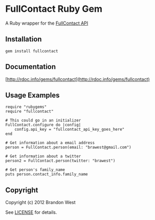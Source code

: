 FullContact Ruby Gem
====================
A Ruby wrapper for the [FullContact API](http://www.fullcontact.com/)

Installation
------------
    gem install fullcontact

Documentation
-------------
[http://rdoc.info/gems/fullcontact](http://rdoc.info/gems/fullcontact)

Usage Examples
--------------
    require "rubygems"
    require "fullcontact"

	# This could go in an initializer
	FullContact.configure do |config|
		config.api_key = "fullcontact_api_key_goes_here"
	end
	
    # Get information about a email address
    person = FullContact.person(email: "brawest@gmail.com")
    
    # Get information about a twitter
    person2 = FullContact.person(twitter: "brawest")

	# Get person's family_name
	puts person.contact_info.family_name

Copyright
---------
Copyright (c) 2012 Brandon West

See [LICENSE](https://github.com/brandonmwest/rainmaker/blob/master/LICENSE.md) for details.
